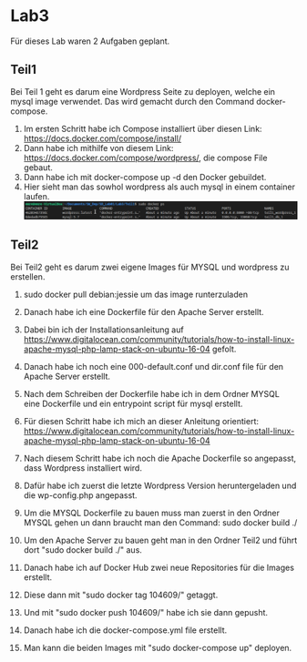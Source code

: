# Lab3
Für dieses Lab waren 2 Aufgaben geplant.

## Teil1
Bei Teil 1 geht es darum eine Wordpress Seite zu deployen, welche ein mysql image verwendet. Das wird gemacht durch den Command docker-compose.

1. Im ersten Schritt habe ich Compose installiert über diesen Link: https://docs.docker.com/compose/install/
2. Dann habe ich mithilfe von diesem Link: https://docs.docker.com/compose/wordpress/, die compose File gebaut.
3. Dann habe ich mit docker-compose up -d den Docker gebuildet.
4. Hier sieht man das sowhol wordpress als auch mysql in einem container laufen.
![Build](screen1.png)

## Teil2
Bei Teil2 geht es darum zwei eigene Images für MYSQL und wordpress zu erstellen.

1. sudo docker pull debian:jessie um das image runterzuladen

2. Danach habe ich eine Dockerfile für den Apache Server erstellt.

3. Dabei bin ich der Installationsanleitung auf https://www.digitalocean.com/community/tutorials/how-to-install-linux-apache-mysql-php-lamp-stack-on-ubuntu-16-04 gefolt.

4. Danach habe ich noch eine 000-default.conf und dir.conf file für den Apache Server erstellt.

5. Nach dem Schreiben der Dockerfile habe ich in dem Ordner MYSQL eine Dockerfile und ein entrypoint script für mysql erstellt.

6. Für diesen Schritt habe ich mich an dieser Anleitung orientiert: https://www.digitalocean.com/community/tutorials/how-to-install-linux-apache-mysql-php-lamp-stack-on-ubuntu-16-04

7. Nach diesem Schritt habe ich noch die Apache Dockerfile so angepasst, dass Wordpress installiert wird.

8. Dafür habe ich zuerst die letzte Wordpress Version heruntergeladen und die wp-config.php angepasst.

9. Um die MYSQL Dockerfile zu bauen muss man zuerst in den Ordner MYSQL gehen un dann braucht man den Command: sudo docker build ./

10. Um den Apache Server zu bauen geht man in den Ordner Teil2 und führt dort "sudo docker build ./" aus.

11. Danach habe ich auf Docker Hub zwei neue Repositories für die Images erstellt.

12. Diese dann mit "sudo docker tag <tagnummer> 104609/<reponame>" getaggt.

13. Und mit "sudo docker push 104609/<reponame>" habe ich sie dann gepusht.

14. Danach habe ich die docker-compose.yml file erstellt.

15. Man kann die beiden Images mit "sudo docker-compose up" deployen.